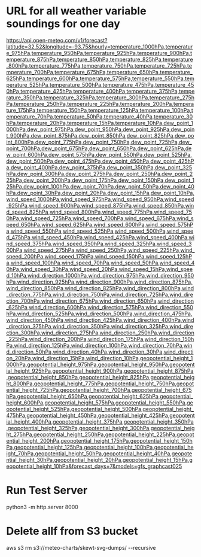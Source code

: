 # URL for all weather variable soundings for one day 

https://api.open-meteo.com/v1/forecast?latitude=32.52&longitude=-93.75&hourly=temperature_1000hPa,temperature_975hPa,temperature_950hPa,temperature_925hPa,temperature_900hPa,temperature_875hPa,temperature_850hPa,temperature_825hPa,temperature_800hPa,temperature_775hPa,temperature_750hPa,temperature_725hPa,temperature_700hPa,temperature_675hPa,temperature_650hPa,temperature_625hPa,temperature_600hPa,temperature_575hPa,temperature_550hPa,temperature_525hPa,temperature_500hPa,temperature_475hPa,temperature_450hPa,temperature_425hPa,temperature_400hPa,temperature_375hPa,temperature_350hPa,temperature_325hPa,temperature_300hPa,temperature_275hPa,temperature_250hPa,temperature_225hPa,temperature_200hPa,temperature_175hPa,temperature_150hPa,temperature_125hPa,temperature_100hPa,temperature_70hPa,temperature_50hPa,temperature_40hPa,temperature_30hPa,temperature_20hPa,temperature_15hPa,temperature_10hPa,dew_point_1000hPa,dew_point_975hPa,dew_point_950hPa,dew_point_925hPa,dew_point_900hPa,dew_point_875hPa,dew_point_850hPa,dew_point_825hPa,dew_point_800hPa,dew_point_775hPa,dew_point_750hPa,dew_point_725hPa,dew_point_700hPa,dew_point_675hPa,dew_point_650hPa,dew_point_625hPa,dew_point_600hPa,dew_point_575hPa,dew_point_550hPa,dew_point_525hPa,dew_point_500hPa,dew_point_475hPa,dew_point_450hPa,dew_point_425hPa,dew_point_400hPa,dew_point_375hPa,dew_point_350hPa,dew_point_325hPa,dew_point_300hPa,dew_point_275hPa,dew_point_250hPa,dew_point_225hPa,dew_point_200hPa,dew_point_175hPa,dew_point_150hPa,dew_point_125hPa,dew_point_100hPa,dew_point_70hPa,dew_point_50hPa,dew_point_40hPa,dew_point_30hPa,dew_point_20hPa,dew_point_15hPa,dew_point_10hPa,wind_speed_1000hPa,wind_speed_975hPa,wind_speed_950hPa,wind_speed_925hPa,wind_speed_900hPa,wind_speed_875hPa,wind_speed_850hPa,wind_speed_825hPa,wind_speed_800hPa,wind_speed_775hPa,wind_speed_750hPa,wind_speed_725hPa,wind_speed_700hPa,wind_speed_675hPa,wind_speed_650hPa,wind_speed_625hPa,wind_speed_600hPa,wind_speed_575hPa,wind_speed_550hPa,wind_speed_525hPa,wind_speed_500hPa,wind_speed_475hPa,wind_speed_450hPa,wind_speed_425hPa,wind_speed_400hPa,wind_speed_375hPa,wind_speed_350hPa,wind_speed_325hPa,wind_speed_300hPa,wind_speed_275hPa,wind_speed_250hPa,wind_speed_225hPa,wind_speed_200hPa,wind_speed_175hPa,wind_speed_150hPa,wind_speed_125hPa,wind_speed_100hPa,wind_speed_70hPa,wind_speed_50hPa,wind_speed_40hPa,wind_speed_30hPa,wind_speed_20hPa,wind_speed_15hPa,wind_speed_10hPa,wind_direction_1000hPa,wind_direction_975hPa,wind_direction_950hPa,wind_direction_925hPa,wind_direction_900hPa,wind_direction_875hPa,wind_direction_850hPa,wind_direction_825hPa,wind_direction_800hPa,wind_direction_775hPa,wind_direction_750hPa,wind_direction_725hPa,wind_direction_700hPa,wind_direction_675hPa,wind_direction_650hPa,wind_direction_625hPa,wind_direction_600hPa,wind_direction_575hPa,wind_direction_550hPa,wind_direction_525hPa,wind_direction_500hPa,wind_direction_475hPa,wind_direction_450hPa,wind_direction_425hPa,wind_direction_400hPa,wind_direction_375hPa,wind_direction_350hPa,wind_direction_325hPa,wind_direction_300hPa,wind_direction_275hPa,wind_direction_250hPa,wind_direction_225hPa,wind_direction_200hPa,wind_direction_175hPa,wind_direction_150hPa,wind_direction_125hPa,wind_direction_100hPa,wind_direction_70hPa,wind_direction_50hPa,wind_direction_40hPa,wind_direction_30hPa,wind_direction_20hPa,wind_direction_15hPa,wind_direction_10hPa,geopotential_height_1000hPa,geopotential_height_975hPa,geopotential_height_950hPa,geopotential_height_925hPa,geopotential_height_900hPa,geopotential_height_875hPa,geopotential_height_850hPa,geopotential_height_825hPa,geopotential_height_800hPa,geopotential_height_775hPa,geopotential_height_750hPa,geopotential_height_725hPa,geopotential_height_700hPa,geopotential_height_675hPa,geopotential_height_650hPa,geopotential_height_625hPa,geopotential_height_600hPa,geopotential_height_575hPa,geopotential_height_550hPa,geopotential_height_525hPa,geopotential_height_500hPa,geopotential_height_475hPa,geopotential_height_450hPa,geopotential_height_425hPa,geopotential_height_400hPa,geopotential_height_375hPa,geopotential_height_350hPa,geopotential_height_325hPa,geopotential_height_300hPa,geopotential_height_275hPa,geopotential_height_250hPa,geopotential_height_225hPa,geopotential_height_200hPa,geopotential_height_175hPa,geopotential_height_150hPa,geopotential_height_125hPa,geopotential_height_100hPa,geopotential_height_70hPa,geopotential_height_50hPa,geopotential_height_40hPa,geopotential_height_30hPa,geopotential_height_20hPa,geopotential_height_15hPa,geopotential_height_10hPa&forecast_days=7&models=gfs_graphcast025

# Run Test Server
python3 -m http.server 8000

# Delete allf from S3 bucket
aws s3 rm s3://meteo-charts/skewt-svg-dumps/ --recursive
